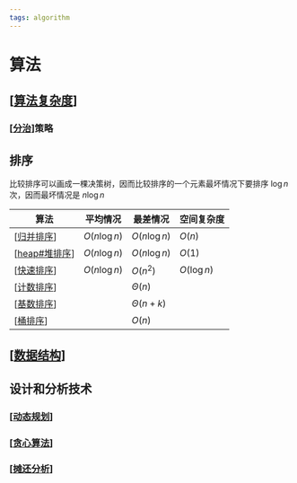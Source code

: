 ```yaml
---
tags: algorithm
---
```

# 算法

## [[算法复杂度]]

### [[分治]]策略

## 排序

比较排序可以画成一棵决策树，因而比较排序的一个元素最坏情况下要排序 $\log n$ 次，因而最坏情况是 $n \log n$

| 算法            | 平均情况     | 最差情况      | 空间复杂度  |
| --------------- | ------------ | ------------- | ----------- |
| [[归并排序]]    | $O(n\log n)$ | $O(n\log n)$  | $O(n)$      |
| [[heap#堆排序]] | $O(n\log n)$ | $O(n\log n)$  | $O(1)$      |
| [[快速排序]]    | $O(n\log n)$ | $O(n^2)$      | $O(\log n)$ |
| [[计数排序]]    |              | $\Theta(n)$   |             |
| [[基数排序]]    |              | $\Theta(n+k)$ |             |
| [[桶排序]]      |              | $O(n)$        |             |

## [[数据结构]]

## 设计和分析技术

### [[动态规划]]

### [[贪心算法]]

### [[摊还分析]]

[//begin]: # "Autogenerated link references for markdown compatibility"
[算法复杂度]: 算法复杂度.md "算法复杂度"
[分治]: 分治.md "分治"
[归并排序]: sort/归并排序.md "归并排序"
[heap#堆排序]: data_structure/heap.md "堆"
[快速排序]: sort/快速排序.md "快速排序"
[计数排序]: sort/计数排序.md "计数排序"
[基数排序]: sort/基数排序.md "radix sort"
[桶排序]: sort/桶排序.md "bucket sort"
[数据结构]: 数据结构.md "数据结构"
[动态规划]: 动态规划.md "动态规划"
[贪心算法]: 贪心算法.md "贪心算法"
[摊还分析]: 摊还分析.md "摊还分析"
[//end]: # "Autogenerated link references"
